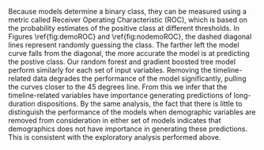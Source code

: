 Because models determine a binary class, they can be measured using a metric called Receiver Operating Characteristic (ROC), which is based on the probability estimates of the positive class at different thresholds. In Figures \ref{fig:demoROC} and \ref{fig:nodemoROC}, the dashed diagonal lines represent randomly guessing the class. The farther left the model curve falls from the diagonal, the more accurate the model is at predicting the postive class. Our random forest and gradient boosted tree model perform similarly for each set of input variables. Removing the timeline-related data degrades the performance of the model significantly, pulling the curves closer to the 45 degrees line. From this we infer that the timeline-related variables have importance generating predictions of long-duration dispositions. By the same analysis, the fact that there is little to distinguish the performance of the models when demographic variables are removed from consideration in either set of models indicates that demographics does not have importance in generating these predictions. This is consistent with the exploratory analysis performed above.